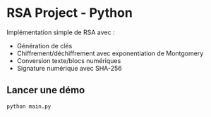 # RSA Project - Python

Implémentation simple de RSA avec :
- Génération de clés
- Chiffrement/déchiffrement avec exponentiation de Montgomery
- Conversion texte/blocs numériques
- Signature numérique avec SHA-256

## Lancer une démo

```bash
python main.py
